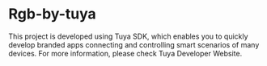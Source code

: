 # Rgb-by-tuya
This project is developed using Tuya SDK, which enables you to quickly develop branded apps connecting and controlling smart scenarios of many devices.
For more information, please check Tuya Developer Website.
